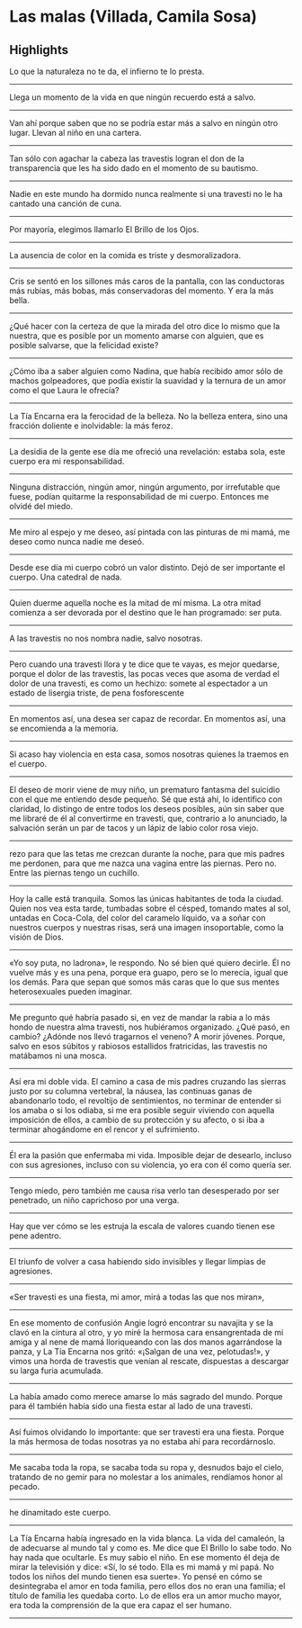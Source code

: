 # **Las malas (Villada, Camila Sosa)**

## Highlights

 Lo que la naturaleza no te da, el infierno te lo presta.


---


 Llega un momento de la vida en que ningún recuerdo está a salvo.


---


 Van ahí porque saben que no se podría estar más a salvo en ningún otro lugar. Llevan al niño en una cartera.


---


 Tan sólo con agachar la cabeza las travestis logran el don de la transparencia que les ha sido dado en el momento de su bautismo.


---


 Nadie en este mundo ha dormido nunca realmente si una travesti no le ha cantado una canción de cuna.


---


 Por mayoría, elegimos llamarlo El Brillo de los Ojos.


---


 La ausencia de color en la comida es triste y desmoralizadora.


---


 Cris se sentó en los sillones más caros de la pantalla, con las conductoras más rubias, más bobas, más conservadoras del momento. Y era la más bella.


---


 ¿Qué hacer con la certeza de que la mirada del otro dice lo mismo que la nuestra, que es posible por un momento amarse con alguien, que es posible salvarse, que la felicidad existe?


---


 ¿Cómo iba a saber alguien como Nadina, que había recibido amor sólo de machos golpeadores, que podía existir la suavidad y la ternura de un amor como el que Laura le ofrecía?


---


 La Tía Encarna era la ferocidad de la belleza. No la belleza entera, sino una fracción doliente e inolvidable: la más feroz.


---


 La desidia de la gente ese día me ofreció una revelación: estaba sola, este cuerpo era mi responsabilidad.


---


 Ninguna distracción, ningún amor, ningún argumento, por irrefutable que fuese, podían quitarme la responsabilidad de mi cuerpo. Entonces me olvidé del miedo.


---


 Me miro al espejo y me deseo, así pintada con las pinturas de mi mamá, me deseo como nunca nadie me deseó.


---


 Desde ese día mi cuerpo cobró un valor distinto. Dejó de ser importante el cuerpo. Una catedral de nada.


---


 Quien duerme aquella noche es la mitad de mí misma. La otra mitad comienza a ser devorada por el destino que le han programado: ser puta.


---


 A las travestis no nos nombra nadie, salvo nosotras.


---


 Pero cuando una travesti llora y te dice que te vayas, es mejor quedarse, porque el dolor de las travestis, las pocas veces que asoma de verdad el dolor de una travesti, es como un hechizo: somete al espectador a un estado de lisergia triste, de pena fosforescente


---


 En momentos así, una desea ser capaz de recordar. En momentos así, una se encomienda a la memoria.


---


 Si acaso hay violencia en esta casa, somos nosotras quienes la traemos en el cuerpo.


---


 El deseo de morir viene de muy niño, un prematuro fantasma del suicidio con el que me entiendo desde pequeño. Sé que está ahí, lo identifico con claridad, lo distingo de entre todos los deseos posibles, aún sin saber que me libraré de él al convertirme en travesti, que, contrario a lo anunciado, la salvación serán un par de tacos y un lápiz de labio color rosa viejo.


---


 rezo para que las tetas me crezcan durante la noche, para que mis padres me perdonen, para que me nazca una vagina entre las piernas. Pero no. Entre las piernas tengo un cuchillo.


---


 Hoy la calle está tranquila. Somos las únicas habitantes de toda la ciudad. Quien nos vea esta tarde, tumbadas sobre el césped, tomando mates al sol, untadas en Coca-Cola, del color del caramelo líquido, va a soñar con nuestros cuerpos y nuestras risas, será una imagen insoportable, como la visión de Dios.


---


 «Yo soy puta, no ladrona», le respondo. No sé bien qué quiero decirle. Él no vuelve más y es una pena, porque era guapo, pero se lo merecía, igual que los demás. Para que sepan que somos más caras que lo que sus mentes heterosexuales pueden imaginar.


---


 Me pregunto qué habría pasado si, en vez de mandar la rabia a lo más hondo de nuestra alma travesti, nos hubiéramos organizado. ¿Qué pasó, en cambio? ¿Adónde nos llevó tragarnos el veneno? A morir jóvenes. Porque, salvo en esos súbitos y rabiosos estallidos fratricidas, las travestis no matábamos ni una mosca.


---


 Así era mi doble vida. El camino a casa de mis padres cruzando las sierras justo por su columna vertebral, la náusea, las continuas ganas de abandonarlo todo, el revoltijo de sentimientos, no terminar de entender si los amaba o si los odiaba, si me era posible seguir viviendo con aquella imposición de ellos, a cambio de su protección y su afecto, o si iba a terminar ahogándome en el rencor y el sufrimiento.


---


 Él era la pasión que enfermaba mi vida. Imposible dejar de desearlo, incluso con sus agresiones, incluso con su violencia, yo era con él como quería ser.


---


 Tengo miedo, pero también me causa risa verlo tan desesperado por ser penetrado, un niño caprichoso por una verga.


---


 Hay que ver cómo se les estruja la escala de valores cuando tienen ese pene adentro.


---


 El triunfo de volver a casa habiendo sido invisibles y llegar limpias de agresiones.


---


 «Ser travesti es una fiesta, mi amor, mirá a todas las que nos miran»,


---


 En ese momento de confusión Angie logró encontrar su navajita y se la clavó en la cintura al otro, y yo miré la hermosa cara ensangrentada de mi amiga y al nene de mamá lloriqueando con las dos manos agarrándose la panza, y La Tía Encarna nos gritó: «¡Salgan de una vez, pelotudas!», y vimos una horda de travestis que venían al rescate, dispuestas a descargar su larga furia acumulada.


---


 La había amado como merece amarse lo más sagrado del mundo. Porque para él también había sido una fiesta estar al lado de una travesti.


---


 Así fuimos olvidando lo importante: que ser travesti era una fiesta. Porque la más hermosa de todas nosotras ya no estaba ahí para recordárnoslo.


---


 Me sacaba toda la ropa, se sacaba toda su ropa y, desnudos bajo el cielo, tratando de no gemir para no molestar a los animales, rendíamos honor al pecado.


---


 he dinamitado este cuerpo.


---


 La Tía Encarna había ingresado en la vida blanca. La vida del camaleón, la de adecuarse al mundo tal y como es. Me dice que El Brillo lo sabe todo. No hay nada que ocultarle. Es muy sabio el niño. En ese momento él deja de mirar la televisión y dice: «Sí, lo sé todo. Ella es mi mamá y mi papá. No todos los niños del mundo tienen esa suerte». Yo pensé en cómo se desintegraba el amor en toda familia, pero ellos dos no eran una familia; el título de familia les quedaba corto. Lo de ellos era un amor mucho mayor, era toda la comprensión de la que era capaz el ser humano.


---


